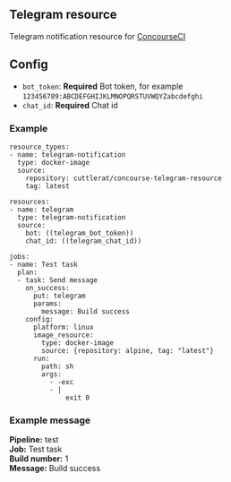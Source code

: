 ## Telegram resource
Telegram notification resource for [ConcourseCI](https://github.com/concourse/concourse)

## Config
* `bot_token`: **Required** Bot token, for example `123456789:ABCDEFGHIJKLMNOPQRSTUVWQYZabcdefghi`
* `chat_id`: **Required** Chat id

### Example
```
resource_types:
- name: telegram-notification
  type: docker-image
  source:
    repository: cuttlerat/concourse-telegram-resource
    tag: latest

resources:
- name: telegram
  type: telegram-notification
  source:
    bot: ((telegram_bot_token))
    chat_id: ((telegram_chat_id))

jobs:
- name: Test task
  plan:
  - task: Send message
    on_success:
      put: telegram
      params:
        message: Build success
    config:
      platform: linux
      image_resource:
        type: docker-image
        source: {repository: alpine, tag: "latest"}
      run:
        path: sh
        args:
          - -exc
          - |
              exit 0
```
### Example message
**Pipeline:** test  
**Job:** Test task  
**Build number:** 1  
**Message:** Build success  
